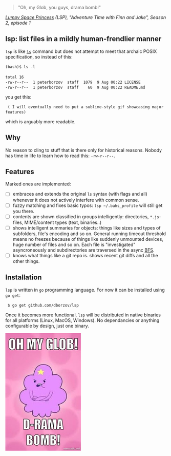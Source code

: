 > "Oh, my Glob, you guys, drama bomb!"

*[Lumpy Space Princess](http://adventuretime.wikia.com/wiki/Lumpy_Space_Princess) (LSP), "Adventure Time with Finn and Jake", Season 2, episode 1*




## lsp: list files in a mildly human-frendlier manner

`lsp` is like [`ls`](http://en.wikipedia.org/wiki/Ls) command
but does not attempt to meet
that archaic POSIX specification, so instead of this:
```
(bash)$ ls -l

total 16
-rw-r--r--  1 peterborzov  staff  1079  9 Aug 00:22 LICENSE
-rw-r--r--  1 peterborzov  staff    60  9 Aug 00:22 README.md
```

you get this:

```
 ( I will eventually need to put a sublime-style gif showcasing major features)
```
which is arguably more readable.

## Why
No reason to cling to stuff that is there only for historical reasons. Nobody has time in life to learn how to read this: `-rw-r--r--`.
## Features
Marked ones are implemented:
- [ ] embraces and extends the original `ls` syntax (with flags and all)
whenever it does not actively interfere with common sense.
- [ ] fuzzy matching and fixes basic typos: `lsp ~/.bahs_profile` will still get you there.
- [ ] contents are shown classified in groups intelligently: directories, `*.js`-files, MIME/content types (text, binaries..)
- [ ] shows intelligent summaries for objects: things like sizes and types of subfolders, file's encoding and so on.
General running timeout threshold means no freezes because of things like suddenly unmounted devices, huge number of files and so on.
Each file is "investigated" asyncroneously and subdirectories are traversed in the async [BFS](http://en.wikipedia.org/wiki/Breadth-first_search).
- [ ] knows what things like a git repo is. shows recent git diffs and all the other things.

## Installation

`lsp` is written in `go` programming language.
For now it can be installed using `go get`:

```
 $ go get github.com/dborzov/lsp
```
Once it becomes more functional, `lsp` will be distributed in native binaries
for all platforms (Linux, MacOS, Windows). No dependancies or anything configurable by design, just one binary.


![can't handle these lumps](lumps.jpg)

